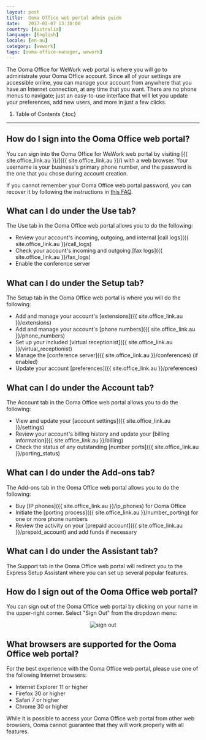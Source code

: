 ```yaml
---
layout: post
title:  Ooma Office web portal admin guide
date:   2017-02-07 13:30:00
country: [Australia]
language: [English]
locale: [en-au]
category: [wework]
tags: [ooma-office-manager, wework]
---
```


The Ooma Office for WeWork web portal is where you will go to administrate your Ooma Office account. Since all of your settings are accessible online, you can manage your account from anywhere that you have an Internet connection, at any time that you want. There are no phone menus to navigate; just an easy-to-use interface that will let you update your preferences, add new users, and more in just a few clicks.

1. Table of Contents
{:toc}
* * *

## How do I sign into the Ooma Office web portal?

You can sign into the Ooma Office for WeWork web portal by visiting [{{ site.office_link.au }}/]({{ site.office_link.au }}/) with a web browser. Your username is your business's primary phone number, and the password is the one that you chose during account creation.

If you cannot remember your Ooma Office web portal password, you can recover it by following the instructions in [this FAQ](/au/en/recovering-a-lost-password).

## What can I do under the Use tab?

The Use tab in the Ooma Office web portal allows you to do the following:

* Review your account's incoming, outgoing, and internal [call logs]({{ site.office_link.au }}/call_logs)
* Check your account's incoming and outgoing [fax logs]({{ site.office_link.au }}/fax_logs)
* Enable the conference server

## What can I do under the Setup tab?

The Setup tab in the Ooma Office web portal is where you will do the following:

* Add and manage your account's [extensions]({{ site.office_link.au }}/extensions)
* Add and manage your account's [phone numbers]({{ site.office_link.au }}/phone_numbers)
* Set up your included [virtual receptionist]({{ site.office_link.au }}/virtual_receptionist)
* Manage the [conference server]({{ site.office_link.au }}/conferences) (if enabled)
* Update your account [preferences]({{ site.office_link.au }}/preferences)

## What can I do under the Account tab?

The Account tab in the Ooma Office web portal allows you to do the following:

* View and update your [account settings]({{ site.office_link.au }}/settings)
* Review your account's billing history and update your [billing information]({{ site.office_link.au }}/billing)
* Check the status of any outstanding [number ports]({{ site.office_link.au }}/porting_status)

## What can I do under the Add-ons tab?

The Add-ons tab in the Ooma Office web portal allows you to do the following:

* Buy [IP phones]({{ site.office_link.au }}/ip_phones) for Ooma Office
* Initiate the [porting process]({{ site.office_link.au }}/number_porting) for one or more phone numbers
* Review the activity on your [prepaid account]({{ site.office_link.au }}/prepaid_account) and add funds if necessary

## What can I do under the Assistant tab?

The Support tab in the Ooma Office web portal will redirect you to the Express Setup Assistant where you can set up several popular features.

## How do I sign out of the Ooma Office web portal?

You can sign out of the Ooma Office web portal by clicking on your name in the upper-right corner. Select "Sign Out" from the dropdown menu:
<center><img alt="sign out" src="{{ site.baseurl }}/assets/images/ooma_office_manager/sign_out.png" /></center>

## What browsers are supported for the Ooma Office web portal?

For the best experience with the Ooma Office web portal, please use one of the following Internet browsers:

* Internet Explorer 11 or higher
* Firefox 30 or higher
* Safari 7 or higher
* Chrome 30 or higher

While it is possible to access your Ooma Office web portal from other web browsers, Ooma cannot guarantee that they will work properly with all features.